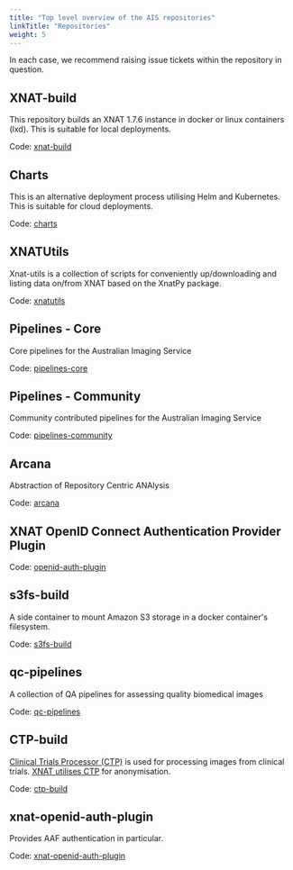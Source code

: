 ```yaml
---
title: "Top level overview of the AIS repositories"
linkTitle: "Repositories"
weight: 5
---
```


In each case, we recommend raising issue tickets within the repository in question.

## XNAT-build

This repository builds an XNAT 1.7.6 instance in docker or linux containers (lxd). This is suitable for local deployments.

Code: [xnat-build](https://github.com/australian-imaging-service/xnat-build)

[//]: # (Documentation: [{{< param baseURL >}}/xnat-build]&#40;{{< param baseURL >}}/xnat-build&#41;)
 
## Charts

This is an alternative deployment process utilising Helm and Kubernetes. This is suitable for cloud deployments.

Code: [charts](https://github.com/australian-imaging-service/charts)

[//]: # (Documentation: [{{< relref "docs" >}}]&#40;{{< ref "docs" >}}&#41;)

## XNATUtils

Xnat-utils is a collection of scripts for conveniently up/downloading and listing data on/from XNAT based on the XnatPy package.

Code: [xnatutils](https://github.com/australian-imaging-service/xnatutils)

[//]: # (Documentation: [{{< param baseURL >}}/xnatutils]&#40;{{< param baseURL >}}/xnatutils&#41;)

## Pipelines - Core

Core pipelines for the Australian Imaging Service

Code: [pipelines-core](https://github.com/Australian-Imaging-Service/pipelines-core)

## Pipelines - Community

Community contributed pipelines for the Australian Imaging Service 

Code: [pipelines-community](https://github.com/Australian-Imaging-Service/pipelines-community)

## Arcana

Abstraction of Repository Centric ANAlysis

Code: [arcana](https://github.com/australian-imaging-service/arcana)

## XNAT OpenID Connect Authentication Provider Plugin

[//]: # (TODO)

Code: [openid-auth-plugin](https://github.com/Australian-Imaging-Service/openid-auth-plugin)

## s3fs-build

A side container to mount Amazon S3 storage in a docker container's filesystem.

Code: [s3fs-build](https://github.com/australian-imaging-service/s3fs-build)

[//]: # (Documentation: [{{< param baseURL >}}/s3fs-build]&#40;{{< param baseURL >}}/s3fs-build&#41;)

## qc-pipelines

A collection of QA pipelines for assessing quality biomedical images

Code: [qc-pipelines](https://github.com/australian-imaging-service/qc-pipelines)

[//]: # (Documentation: [{{< param baseURL >}}/qc-pipelines]&#40;{{< param baseURL >}}/qc-pipelines&#41;)

## CTP-build

[Clinical Trials Processor (CTP)](http://mircwiki.rsna.org/index.php?title=MIRC_CTP) is used for processing images from clinical trials. [XNAT utilises CTP](https://wiki.xnat.org/display/XW2/Part+3%3A+Batch+DICOM+Operations+with+CTP+and+XNAT) for anonymisation.

Code: [ctp-build](https://github.com/australian-imaging-service/ctp-build)

[//]: # (Documentation: [{{< param baseURL >}}/CTP-build]&#40;{{< param baseURL >}}/CTP-build&#41;)

## xnat-openid-auth-plugin

Provides AAF authentication in particular.

Code: [xnat-openid-auth-plugin](https://github.com/australian-imaging-service/xnat-openid-auth-plugin)

[//]: # (Documentation: [{{< param baseURL >}}/xnat-openid-auth-plugin]&#40;{{< param baseURL >}}/xnat-openid-auth-plugin&#41;)

